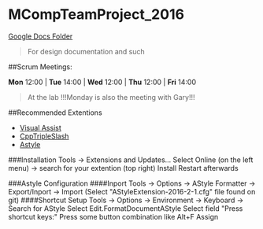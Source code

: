 # MCompTeamProject_2016

[Google Docs Folder](https://drive.google.com/folderview?id=0ByexR4up3uIQcVJLd3lkWHFvaHc&usp=sharing)
> For design documentation and such

##Scrum Meetings:

**Mon** 12:00 | **Tue** 14:00 | **Wed** 12:00 | **Thu** 12:00 | **Fri** 14:00
> At the lab
> !!!Monday is also the meeting with Gary!!!

##Recommended Extentions

* [Visual Assist](http://www.wholetomato.com/)
* [CppTripleSlash](https://visualstudiogallery.msdn.microsoft.com/22333333-fd6f-4dcb-8223-52701eddd7ad)
* [Astyle](https://visualstudiogallery.msdn.microsoft.com/2f3f04cd-2866-4e47-a671-d1cc9cc3fb02)

###Installation
Tools -> Extensions and Updates...
Select Online (on the left menu) -> search for your extention (top right)
Install
Restart afterwards

###Astyle Configuration
####Inport
Tools -> Options -> AStyle Formatter -> Export/Inport -> Import
(Select "AStyleExtension-2016-2-1.cfg" file found on git)
####Shortcut Setup
Tools -> Options -> Environment -> Keyboard -> Search for AStyle
Select Edit.FormatDocumentAStyle
Select field "Press shortcut keys:"
Press some button combination like Alt+F
Assign